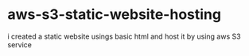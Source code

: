 # aws-s3-static-website-hosting
i created a static website usings basic html and host it by using aws S3 service
